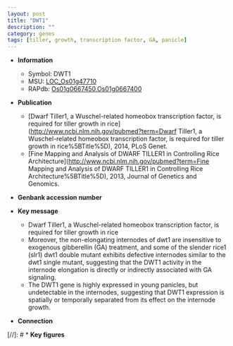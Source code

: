 ```yaml
---
layout: post
title: "DWT1"
description: ""
category: genes
tags: [tiller, growth, transcription factor, GA, panicle]
---
```


* **Information**  
    + Symbol: DWT1  
    + MSU: [LOC_Os01g47710](http://rice.plantbiology.msu.edu/cgi-bin/ORF_infopage.cgi?orf=LOC_Os01g47710)  
    + RAPdb: [Os01g0667450](http://rapdb.dna.affrc.go.jp/viewer/gbrowse_details/irgsp1?name=Os01g0667450),[Os01g0667400](http://rapdb.dna.affrc.go.jp/viewer/gbrowse_details/irgsp1?name=Os01g0667400)  

* **Publication**  
    + [Dwarf Tiller1, a Wuschel-related homeobox transcription factor, is required for tiller growth in rice](http://www.ncbi.nlm.nih.gov/pubmed?term=Dwarf Tiller1, a Wuschel-related homeobox transcription factor, is required for tiller growth in rice%5BTitle%5D), 2014, PLoS Genet.
    + [Fine Mapping and Analysis of DWARF TILLER1 in Controlling Rice Architecture](http://www.ncbi.nlm.nih.gov/pubmed?term=Fine Mapping and Analysis of DWARF TILLER1 in Controlling Rice Architecture%5BTitle%5D), 2013, Journal of Genetics and Genomics.

* **Genbank accession number**  

* **Key message**  
    + Dwarf Tiller1, a Wuschel-related homeobox transcription factor, is required for tiller growth in rice
    + Moreover, the non-elongating internodes of dwt1 are insensitive to exogenous gibberellin (GA) treatment, and some of the slender rice1 (slr1) dwt1 double mutant exhibits defective internodes similar to the dwt1 single mutant, suggesting that the DWT1 activity in the internode elongation is directly or indirectly associated with GA signaling.
    + The DWT1 gene is highly expressed in young panicles, but undetectable in the internodes, suggesting that DWT1 expression is spatially or temporally separated from its effect on the internode growth.

* **Connection**  

[//]: # * **Key figures**  


